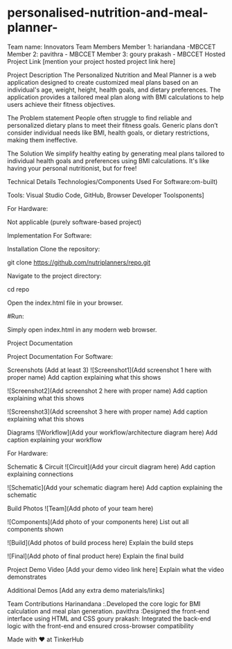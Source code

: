 # personalised-nutrition-and-meal-planner-
Team name: Innovators
Team Members
Member 1: hariandana -MBCCET
Member 2: pavithra - MBCCET
Member 3: goury prakash - MBCCET
Hosted Project Link
[mention your project hosted project link here]

Project Description
The Personalized Nutrition and Meal Planner is a web application designed to create customized meal plans based on an individual's age, weight, height, health goals, and dietary preferences. The application provides a tailored meal plan along with BMI calculations to help users achieve their fitness objectives.

The Problem statement
People often struggle to find reliable and personalized dietary plans to meet their fitness goals. Generic plans don’t consider individual needs like BMI, health goals, or dietary restrictions, making them ineffective.

The Solution
We simplify healthy eating by generating meal plans tailored to individual health goals and preferences using BMI calculations. It's like having your personal nutritionist, but for free!

Technical Details
Technologies/Components Used
For Software:om-built)

Tools: Visual Studio Code, GitHub, Browser Developer Toolsponents]

For Hardware:

Not applicable (purely software-based project)

Implementation
For Software:

Installation
Clone the repository:

git clone https://github.com/nutriplanners/repo.git

Navigate to the project directory:

cd repo

Open the index.html file in your browser.

#Run:

Simply open index.html in any modern web browser.

Project Documentation

Project Documentation
For Software:

Screenshots (Add at least 3)
![Screenshot1](Add screenshot 1 here with proper name) Add caption explaining what this shows

![Screenshot2](Add screenshot 2 here with proper name) Add caption explaining what this shows

![Screenshot3](Add screenshot 3 here with proper name) Add caption explaining what this shows

Diagrams
![Workflow](Add your workflow/architecture diagram here) Add caption explaining your workflow

For Hardware:

Schematic & Circuit
![Circuit](Add your circuit diagram here) Add caption explaining connections

![Schematic](Add your schematic diagram here) Add caption explaining the schematic

Build Photos
![Team](Add photo of your team here)

![Components](Add photo of your components here) List out all components shown

![Build](Add photos of build process here) Explain the build steps

![Final](Add photo of final product here) Explain the final build

Project Demo
Video
[Add your demo video link here] Explain what the video demonstrates

Additional Demos
[Add any extra demo materials/links]

Team Contributions
Harinandana :.Developed the core logic for BMI calculation and meal plan generation. pavithra :Designed the front-end interface using HTML and CSS goury prakash: Integrated the back-end logic with the front-end and ensured cross-browser compatibility

Made with ❤️ at TinkerHub

